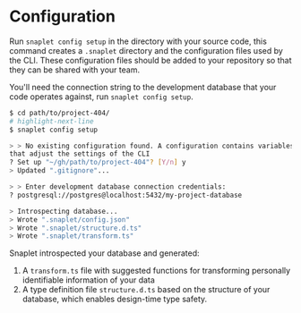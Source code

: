 # Configuration

Run `snaplet config setup` in the directory with your source code, this command creates a `.snaplet` directory and the configuration files used by the CLI.
These configuration files should be added to your repository so that they can be shared with your team.

You'll need the connection string to the development database that your code operates against, run `snaplet config setup`.

```bash
$ cd path/to/project-404/
# highlight-next-line
$ snaplet config setup

> > No existing configuration found. A configuration contains variables
that adjust the settings of the CLI
? Set up "~/gh/path/to/project-404"? [Y/n] y
> Updated ".gitignore"...

> > Enter development database connection credentials:
? postgresql://postgres@localhost:5432/my-project-database

> Introspecting database...
> Wrote ".snaplet/config.json"
> Wrote ".snaplet/structure.d.ts"
> Wrote ".snaplet/transform.ts"
```

Snaplet introspected your database and generated:
  1. A `transform.ts` file with suggested functions for transforming personally identifiable information of your data
  2. A type definition file `structure.d.ts` based on the structure of your database, which enables design-time type safety.